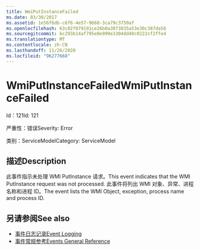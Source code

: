 ```yaml
---
title: WmiPutInstanceFailed
ms.date: 03/30/2017
ms.assetid: 1e56f6db-c6f6-4e57-9668-3ca79c3750af
ms.openlocfilehash: 63c02f079191ce26b0a3073835a53e30c387da56
ms.sourcegitcommit: bc293b14af795e0e999e3304dd40c0222cf2ffe4
ms.translationtype: MT
ms.contentlocale: zh-CN
ms.lasthandoff: 11/26/2020
ms.locfileid: "96277668"
---
```

# <a name="wmiputinstancefailed"></a><span data-ttu-id="4b03d-102">WmiPutInstanceFailed</span><span class="sxs-lookup"><span data-stu-id="4b03d-102">WmiPutInstanceFailed</span></span>

<span data-ttu-id="4b03d-103">Id：121</span><span class="sxs-lookup"><span data-stu-id="4b03d-103">Id: 121</span></span>  
  
 <span data-ttu-id="4b03d-104">严重性：错误</span><span class="sxs-lookup"><span data-stu-id="4b03d-104">Severity: Error</span></span>  
  
 <span data-ttu-id="4b03d-105">类别：ServiceModel</span><span class="sxs-lookup"><span data-stu-id="4b03d-105">Category: ServiceModel</span></span>  
  
## <a name="description"></a><span data-ttu-id="4b03d-106">描述</span><span class="sxs-lookup"><span data-stu-id="4b03d-106">Description</span></span>  

 <span data-ttu-id="4b03d-107">此事件指示未处理 WMI PutInstance 请求。</span><span class="sxs-lookup"><span data-stu-id="4b03d-107">This event indicates that the WMI PutInstance request was not processed.</span></span> <span data-ttu-id="4b03d-108">此事件将列出 WMI 对象、异常、进程名称和进程 ID。</span><span class="sxs-lookup"><span data-stu-id="4b03d-108">The event lists the WMI Object, exception, process name and process ID.</span></span>  
  
## <a name="see-also"></a><span data-ttu-id="4b03d-109">另请参阅</span><span class="sxs-lookup"><span data-stu-id="4b03d-109">See also</span></span>

- [<span data-ttu-id="4b03d-110">事件日志记录</span><span class="sxs-lookup"><span data-stu-id="4b03d-110">Event Logging</span></span>](index.md)
- [<span data-ttu-id="4b03d-111">事件常规参考</span><span class="sxs-lookup"><span data-stu-id="4b03d-111">Events General Reference</span></span>](events-general-reference.md)
